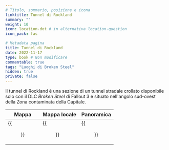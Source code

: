 ```yaml
---
# Titolo, sommario, posizione e icona
linktitle: Tunnel di Rockland
summary: ""
weight: 10
icon: location-dot # in alternativa location-question
icon_pack: fas

# Metadata pagina
title: Tunnel di Rockland
date: 2022-11-17
type: book # Non modificare
commentable: true
tags: "Luoghi di Broken Steel"
hidden: true
private: false 
---
```


Il tunnel di Rockland è una sezione di un tunnel stradale crollato disponibile solo con il DLC *Broken Steel* di Fallout 3 e situato nell'angolo sud-ovest della Zona contaminata della Capitale. 

| Mappa                             | Mappa locale                            | Panoramica                    |
| --------------------------------- | --------------------------------------- | ----------------------------- |
| {{<figure src="fo3/Rockland_Car_Tunnel_map.webp">}}| {{<figure src="fo3/Rockland_car_tunnel_local_map.webp">}}| {{<figure src="fo3/Rockland_Car_Tunnel.webp">}}|


